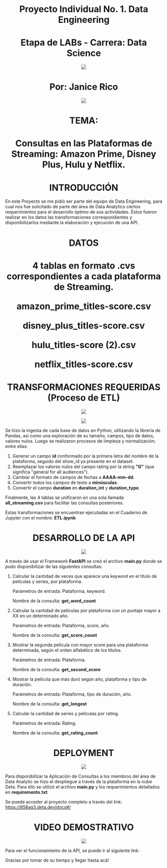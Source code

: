 ## <h1 align=center> Proyecto Individual No. 1. Data Engineering
## <h1 align=center> Etapa de LABs - Carrera: Data Science

<p align="center">
<img src=https://user-images.githubusercontent.com/109157476/213493684-d39b7139-403c-4dac-873f-2505d3ec7fd9.png>

# <h1 align=center> Por: Janice Rico

<p align="center">
<img src=https://user-images.githubusercontent.com/109157476/213494110-56c2db2e-7789-4e59-90ea-9b6bf57196df.jpg>

## <h1 align=center> TEMA:
# <h1 align=center> Consultas en las Plataformas de Streaming: Amazon Prime, Disney Plus, Hulu y Netflix. 

 ## <h1 align=center> INTRODUCCIÓN
 
En este Proyecto se me pidió ser parte del equipo de Data Engineering, para cual nos fue solicitado de parte del área de Data Analytics ciertos requerimientos para el desarrollo óptimo de sus actividades. Éstos fueron realizar en los datos las transformaciones correspondientes y disponibilizarlos mediante la elaboración y ejecución de una API.

# <h1 align=center> DATOS
 
<h1 align=center> 4 tablas en formato .cvs correspondientes a cada plataforma de Streaming.

<p align="center"> amazon_prime_titles-score.csv
<p align="center"> disney_plus_titles-score.csv
<p align="center"> hulu_titles-score (2).csv
<p align="center"> netflix_titles-score.csv
 
## <h1 align=center> TRANSFORMACIONES REQUERIDAS (Proceso de ETL)

<p align="center">
<img src=https://user-images.githubusercontent.com/109157476/213510702-9b868883-d3d5-4ab2-876a-ef1fc26719b4.png>

<p align="center">
<img src=https://user-images.githubusercontent.com/109157476/213511000-6a4ed6bb-6339-49f5-b615-bdb84676a5ab.png>
 
Se hizo la ingesta de cada base de datos en Python, utilizando la librería de Pandas, así como una exploración de su tamaño, campos, tipo de datos, valores nulos. Luego se realizaron procesos de limpieza y normalización; entre ellas:
 
1. Generar un campo **id** conformado por la primera letra del nombre de la plataforma, seguido del show_id ya presente en el dataset.
2. Reemplazar los valores nulos del campo rating por la string **"G"** (que significa "general for all audiences").
3. Cambiar el formato de campos de fechas a **AAAA-mm-dd**.
4. Convertir todos los campos de texto a **minúsculas**.
5. Convertir el campo **duration** en **duration_int** y **duration_type**.

Finalmente, las 4 tablas se unificaron en una sola llamada **all_streaming.csv** para facilitar las consultas posteriores.

Estas transformaciones se encuentran ejecutadas en el Cuaderno de Jupyter con el nombre: **ETL.ipynb**
 
## <h1 align=center> DESARROLLO DE LA API

<p align="center">
<img src=https://user-images.githubusercontent.com/109157476/213511190-67941f25-3e6e-4e04-ad10-59387b250e63.png>

A través de usar el Framework **FastAPI** se creó el archivo **main.py** donde se pudo disponibilizar de las siguientes consultas:

1. Calcular la cantidad de veces que aparece una keyword en el título de películas y series, por plataforma.</p>
   Parámetros de entrada: Plataforma, keyword.</p>
   Nombre de la consulta: **get_word_count**</p>
2. Calcular la cantidad de películas por plataforma con un puntaje mayor a XX en un determinado año.</p>
   Parámetros de entrada: Plataforma, score, año.</p>
   Nombre de la consulta: **get_score_count**</p>
3. Mostrar la segunda película con mayor score para una plataforma determinada, según el orden alfabético de los títulos.</p>
   Parámetros de entrada: Plataforma.</p>
   Nombre de la consulta: **get_second_score**</p>
4. Mostrar la película que más duró según año, plataforma y tipo de duración.</p>
   Parámetros de entrada: Plataforma, tipo de duración, año.</p>
   Nombre de la consulta: **get_longest**</p>
5. Calcular la cantidad de series y películas por rating.</p>
   Parámetros de entrada: Rating.</p>
   Nombre de la consulta: **get_rating_count**</p>

## <h1 align=center> DEPLOYMENT

<p align="center">
<img src=https://user-images.githubusercontent.com/109157476/213511843-02ce1997-8353-403f-bbf6-c1e926590ae9.png>

Para disponibilizar la Aplicación de Consultas a los miembros del área de Data Analytic se hizo el despliegue a través de la plataforma en la nube Deta. Para ello se utilizó el archivo **main.py** y los requerimientos detallados en **requirements.txt**.
 
Se puede acceder al proyecto completo a través del link: https://858ag3.deta.dev/docs#/
 
## <h1 align=center> VIDEO DEMOSTRATIVO

<p align="center">
<img src=https://user-images.githubusercontent.com/109157476/213512211-8eb8d4fc-b47b-43e2-bb68-423b567889b7.png>

Para ver el funcionamiento de la API, se puede ir al siguiente link: 

Gracias por tomar de su tiempo y llegar hasta acá!
